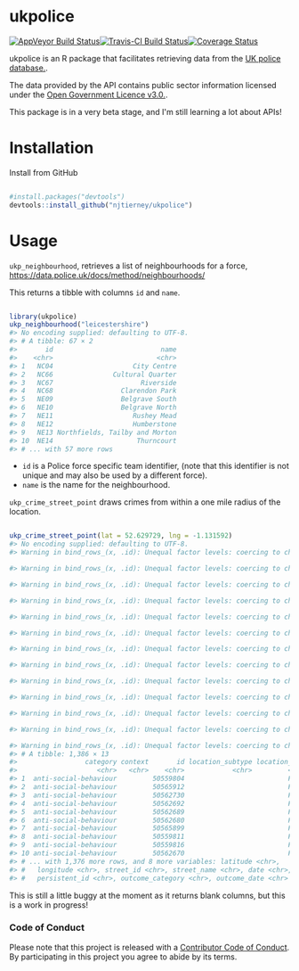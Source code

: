
<!-- README.md is generated from README.Rmd. Please edit that file -->
ukpolice
========

[![AppVeyor Build Status](https://ci.appveyor.com/api/projects/status/github/njtierney/ukpolice?branch=master&svg=true)](https://ci.appveyor.com/project/njtierney/ukpolice)[![Travis-CI Build Status](https://travis-ci.org/njtierney/ukpolice.svg?branch=master)](https://travis-ci.org/njtierney/ukpolice)[![Coverage Status](https://img.shields.io/codecov/c/github/njtierney/ukpolice/master.svg)](https://codecov.io/github/njtierney/ukpolice?branch=master)

ukpolice is an R package that facilitates retrieving data from the [UK police database.](https://data.police.uk/).

The data provided by the API contains public sector information licensed under the [Open Government Licence v3.0.](http://www.nationalarchives.gov.uk/doc/open-government-licence/version/3/).

This package is in a very beta stage, and I'm still learning a lot about APIs!

Installation
============

Install from GitHub

``` r

#install.packages("devtools")
devtools::install_github("njtierney/ukpolice")
```

Usage
=====

`ukp_neighbourhood`, retrieves a list of neighbourhoods for a force, <https://data.police.uk/docs/method/neighbourhoods/>

This returns a tibble with columns `id` and `name`.

``` r

library(ukpolice)
ukp_neighbourhood("leicestershire")
#> No encoding supplied: defaulting to UTF-8.
#> # A tibble: 67 × 2
#>       id                           name
#>    <chr>                          <chr>
#> 1   NC04                    City Centre
#> 2   NC66               Cultural Quarter
#> 3   NC67                      Riverside
#> 4   NC68                 Clarendon Park
#> 5   NE09                 Belgrave South
#> 6   NE10                 Belgrave North
#> 7   NE11                    Rushey Mead
#> 8   NE12                    Humberstone
#> 9   NE13 Northfields, Tailby and Morton
#> 10  NE14                     Thurncourt
#> # ... with 57 more rows
```

-   `id` is a Police force specific team identifier, (note that this identifier is not unique and may also be used by a different force).
-   `name` is the name for the neighbourhood.

`ukp_crime_street_point` draws crimes from within a one mile radius of the location.

``` r

ukp_crime_street_point(lat = 52.629729, lng = -1.131592)
#> No encoding supplied: defaulting to UTF-8.
#> Warning in bind_rows_(x, .id): Unequal factor levels: coercing to character

#> Warning in bind_rows_(x, .id): Unequal factor levels: coercing to character

#> Warning in bind_rows_(x, .id): Unequal factor levels: coercing to character

#> Warning in bind_rows_(x, .id): Unequal factor levels: coercing to character

#> Warning in bind_rows_(x, .id): Unequal factor levels: coercing to character

#> Warning in bind_rows_(x, .id): Unequal factor levels: coercing to character

#> Warning in bind_rows_(x, .id): Unequal factor levels: coercing to character

#> Warning in bind_rows_(x, .id): Unequal factor levels: coercing to character

#> Warning in bind_rows_(x, .id): Unequal factor levels: coercing to character

#> Warning in bind_rows_(x, .id): Unequal factor levels: coercing to character

#> Warning in bind_rows_(x, .id): Unequal factor levels: coercing to character

#> Warning in bind_rows_(x, .id): Unequal factor levels: coercing to character

#> Warning in bind_rows_(x, .id): Unequal factor levels: coercing to character
#> # A tibble: 1,386 × 13
#>                 category context       id location_subtype location_type
#>                    <chr>   <chr>    <chr>            <chr>         <chr>
#> 1  anti-social-behaviour         50559804                          Force
#> 2  anti-social-behaviour         50565912                          Force
#> 3  anti-social-behaviour         50562730                          Force
#> 4  anti-social-behaviour         50562692                          Force
#> 5  anti-social-behaviour         50562689                          Force
#> 6  anti-social-behaviour         50562680                          Force
#> 7  anti-social-behaviour         50565899                          Force
#> 8  anti-social-behaviour         50559811                          Force
#> 9  anti-social-behaviour         50559816                          Force
#> 10 anti-social-behaviour         50562670                          Force
#> # ... with 1,376 more rows, and 8 more variables: latitude <chr>,
#> #   longitude <chr>, street_id <chr>, street_name <chr>, date <chr>,
#> #   persistent_id <chr>, outcome_category <chr>, outcome_date <chr>
```

This is still a little buggy at the moment as it returns blank columns, but this is a work in progress!

### Code of Conduct

Please note that this project is released with a [Contributor Code of Conduct](CONDUCT.md). By participating in this project you agree to abide by its terms.
